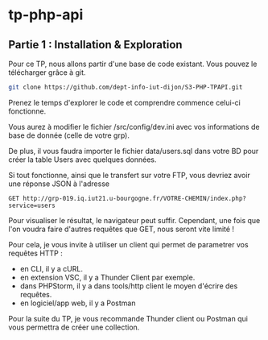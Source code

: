 # tp-php-api

## Partie 1 : Installation & Exploration

Pour ce TP, nous allons partir d'une base de code existant. Vous pouvez le télécharger grâce à git.

```bash
git clone https://github.com/dept-info-iut-dijon/S3-PHP-TPAPI.git
```

Prenez le temps d'explorer le code et comprendre commence celui-ci fonctionne.

Vous aurez à modifier le fichier /src/config/dev.ini avec vos informations de base de donnée (celle de votre grp).

De plus, il vous faudra importer le fichier data/users.sql dans votre BD pour créer la table Users avec quelques données.

Si tout fonctionne, ainsi que le transfert sur votre FTP, vous devriez avoir une réponse JSON à l'adresse

```text
GET http://grp-019.iq.iut21.u-bourgogne.fr/VOTRE-CHEMIN/index.php?service=users
```

Pour visualiser le résultat, le navigateur peut suffir. Cependant, une fois que l'on voudra faire d'autres requêtes que GET, nous seront vite limité !

Pour cela, je vous invite à utiliser un client qui permet de parametrer vos requêtes HTTP :

- en CLI, il y a cURL.
- en extension VSC, il y a Thunder Client par exemple.
- dans PHPStorm, il y a dans tools/http client le moyen d'écrire des requêtes.
- en logiciel/app web, il y a Postman

Pour la suite du TP, je vous recommande Thunder client ou Postman qui vous permettra de créer une collection.


